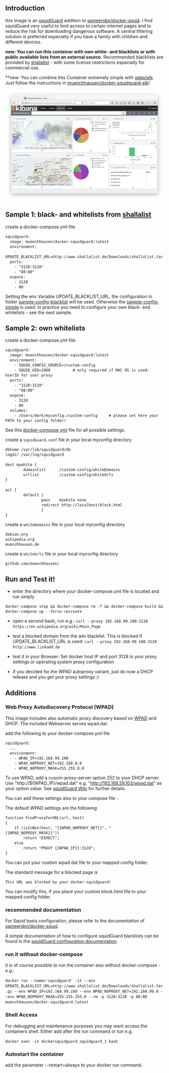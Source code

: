 ## Introduction

this image is an [squidGuard](http://www.squidguard.org/) addition to [sameersbn/docker-squid](https://github.com/sameersbn/docker-squid). I find squidGuard very useful to limit access to certain internet pages and to reduce the risk for downloading dangerous software. A central filtering solution is preferred especially if you have a family with children and different devices.

**new: You can run this container with own white- and blacklists or with public available lists from an external source.** Recommended blacklists are provided by [shallalist](http://www.shallalist.de/) - with some license restrictions especially for commercial use.

**new: You can combine this Container extremely simple with [sebp/elk](https://hub.docker.com/r/sebp/elk/). Just follow the instructions in [muenchhausen/docker-squidguard-elk](https://github.com/muenchhausen/docker-squidguard-elk)!

![Screenshot](img/kibana.png) 

## Sample 1: black- and whitelists from [shallalist](http://www.shallalist.de/) 

create a docker-compose.yml file
```
squidguard:
  image: muenchhausen/docker-squidguard:latest
  environment:
    - UPDATE_BLACKLIST_URL=http://www.shallalist.de/Downloads/shallalist.tar.gz
  ports:
    - "3128:3128"
    - "80:80"
  expose:
    - 3128
    - 80
```
Setting the env Variable UPDATE_BLACKLIST_URL, the configuration in folder [sample-config-blacklist](https://github.com/muenchhausen/docker-squidguard/blob/master/sample-config-blacklist) will be used. Otherwise the [sample-config-simple](https://github.com/muenchhausen/docker-squidguard/blob/master/sample-config-simple) is used. In practice you need to configure your own black- and whitelists - see the next sample.

## Sample 2: own whitelists

create a docker-compose.yml file:
```
squidguard:
  image: muenchhausen/docker-squidguard:latest
  environment:
    - SQUID_CONFIG_SOURCE=/custom-config
    - SQUID_UID=1000          # only required if MAC OS is used: UserID for user proxy
  ports:
    - "3128:3128"
    - "80:80"
  expose:
    - 3128
    - 80
  volumes:
    - /Users/derk/myconfig:/custom-config     # please set here your PATH to your config folder!
```
See this [docker-compose.yml](https://github.com/muenchhausen/docker-squidguard/blob/master/docker-compose.yml) file for all possible settings.

create a ```squidGuard.conf``` file in your local myconfig directory
```
dbhome /var/lib/squidguard/db
logdir /var/log/squidguard

dest mywhite {
        domainlist      /custom-config/whiteDomains
        urllist         /custom-config/whiteUrls
}

acl {
        default {
                pass    mywhite	none
                redirect http://localhost/block.html
                }
}
```

create a ```whiteDomains``` file in your local myconfig directory
```
debian.org
wikipedia.org
muenchhausen.de
```

create a ```whiteUrls``` file in your local myconfig directory
```
github.com/muenchhausen/
```

## Run and Test it! 

* enter the directory where your docker-compose.yml file is located and run simply
```
docker-compose stop && docker-compose rm -f && docker-compose build && docker-compose up --force-recreate
```

* open a second bash, run e.g.:
```curl --proxy 192.168.99.100:3128 https://en.wikipedia.org/wiki/Main_Page```

* test a blocked domain from the adv blacklist. This is blocked if UPDATE_BLACKLIST_URL is used:
```curl --proxy 192.168.99.100:3128 http://www.linkadd.de```

* test it in your Browser: Set docker host IP and port 3128 in your proxy settings or operating system proxy configuration.

* if you decided for the WPAD autoproxy variant, just do now a DHCP release and you get your proxy settings :)

## Additions

### Web Proxy Autodiscovery Protocol (WPAD)

This image includes also automatic proxy discovery based on [WPAD](https://en.wikipedia.org/wiki/Web_Proxy_Autodiscovery_Protocol) and DHCP. The included Webserver serves wpad.dat.

add the following to your docker-compose.yml file 
```
squidguard:
  ...
  environment:
    - WPAD_IP=192.168.99.100
    - WPAD_NOPROXY_NET=192.168.0.0
    - WPAD_NOPROXY_MASK=255.255.0.0
```

To use WPAD, add a cusom-proxy-server option 252 to your DHCP server. Use "http://${WPAD_IP}/wpad.dat" e.g. "http://192.168.59.103/wpad.dat" as your option value. See [squidGuard Wiki](http://wiki.squid-cache.org/SquidFaq/ConfiguringBrowsers#Automatic_WPAD_with_DHCP) for further details.

You can add these settings also to your compose file - 

The default WPAD settings are the following:
```
function FindProxyForURL(url, host)
{
	if (isInNet(host, "{{WPAD_NOPROXY_NET}}", "{{WPAD_NOPROXY_MASK}}"))
		return "DIRECT";
	else
		return "PROXY {{WPAD_IP}}:3128";
}
```
You can put your custom wpad.dat file to your mapped config folder.

The standard message for a blocked page is 
```
This URL was blocked by your docker-squidguard!
```
You can modify this, if you place your custom block.html file to your mapped config folder.


### recommended documentation

For Squid basis configuration, please refer to the documentation of [sameersbn/docker-squid](https://github.com/sameersbn/docker-squid).

A simple documentation of how to configure squidGuard blacklists can be found in the [squidGuard configuration documentation](http://www.squidguard.org/Doc/configure.html).


### run it without docker-compose
it is of course possible to run the container also without docker-compose - e.g.:

```docker run --name='squidguard' -it --env UPDATE_BLACKLIST_URL=http://www.shallalist.de/Downloads/shallalist.tar.gz --env WPAD_IP=192.168.99.100 --env WPAD_NOPROXY_NET=192.168.99.0 --env WPAD_NOPROXY_MASK=255.255.255.0 --rm -p 3128:3128 -p 80:80 muenchhausen/docker-squidguard:latest```

### Shell Access

For debugging and maintenance purposes you may want access the containers shell. Either add after the run command or tun e.g.

```docker exec -it dockersquidguard_squidguard_1 bash```

### Autostart the container

add the parameter --restart=always to your docker run command.


